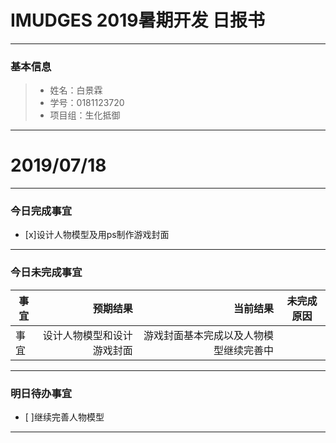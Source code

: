 # IMUDGES 2019暑期开发 日报书
-------


### 基本信息
> * 姓名：白景霖
> * 学号：0181123720
> * 项目组：生化抵御


-------


# 2019/07/18

-------

### 今日完成事宜
- [x]设计人物模型及用ps制作游戏封面


-----
### 今日未完成事宜


| 事宜     |预期结果| 当前结果  | 未完成原因   | 
| --------   | -----:  | -----:  | :----:  |
|事宜|设计人物模型和设计游戏封面|游戏封面基本完成以及人物模型继续完善中|  |



------



### 明日待办事宜
- [ ]继续完善人物模型


-------
